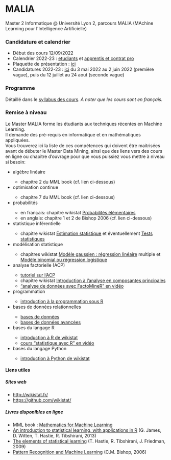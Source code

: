 # MALIA
Master 2 Informatique @ Université Lyon 2, parcours MALIA (MAchine Learning pour l'Intelligence Artificielle)

<h3>Candidature et calendrier</h3>
<p><ul>
   <li>Début des cours 12/09/2022</li>
   <li>Calendrier 2022-23 : <a href="Calendrier2022-23-etudiant-v2.pdf">etudiants</a> et <a href="Calendrier2022-23-alternance-v2.pdf">apprentis et contrat pro</a></li>
   <li>Plaquette de présentation : <a href="M2-info-lyon2-MALIA.pdf">ici</a></li>
   <li>Candidatures 2022-23 : <a href="https://icom.univ-lyon2.fr/formation/demarches-et-inscription">ici</a> du 3 mai 2022 au 2 juin 2022 (première vague), puis du 12 juillet au 24 aout (seconde vague)</li>
</ul></p>


<h3>Programme</h3>
    <p>Détaillé dans le <a href="Syllabus-MALIA.pdf">syllabus des cours</a>. <i>A noter que les cours sont en français.</i></p>
                        
<h3>Remise à niveau</h3>
  <p>Le Master MALIA forme les étudiants aux techniques récentes en Machine Learning.<br>
     Il demande des pré-requis en informatique et en mathématiques appliquées.<br>
     Vous trouverez ici la liste de ces compétences qui doivent être maitrisées avant de débuter le Master Data Mining, ainsi que des liens vers des cours en ligne ou chapitre d’ouvrage pour que vous puissiez vous mettre à niveau si besoin:
                        <ul>
                        <li>algèbre linéaire</li>
                        <ul>
                        <li> chapitre 2 du MML book (cf. lien ci-dessous)</li>
                        </ul>
                        <li>optimisation continue</li>
                        <ul>
                        <li> chapitre 7 du MML book (cf. lien ci-dessous)</li>
                        </ul>
                        <li>probabilités</li>
                        <ul>
                        <li> en français: chapitre wikistat <a href="http://wikistat.fr/pdf/st-l-inf-probas.pdf">Probabilités élémentaires</a></li>
                        <li>  en anglais: chapitre 1 et 2 de Bishop 2006 (cf. lien ci-dessous)</li>
                        </ul>
                        <li>statistique inférentielle</li>
                        <ul>
                        <li>  chapitre wikistat <a href="http://wikistat.fr/pdf/st-l-inf-estim.pdf">Estimation statistique</a> et éventuellement <a href="http://wikistat.fr/pdf/st-l-inf-tests.pdf">Tests statistiques</a></li>
                        </ul>
                        <li>modélisation statistique</li>
                        <ul>
                        <li> chapitres wikistat <a href="http://wikistat.fr/pdf/st-m-modlin-regmult.pdf">Modèle gaussien : régression linéaire</a> multiple et <a href="http://wikistat.fr/pdf/st-m-modlin-reglog.pdf">Modèle binomial ou régression logistique</a></li>
                        </ul>
                        <li>analyse factorielle (ACP)</li>
                        <ul>
                        <li> <a href="https://eric.univ-lyon2.fr/~ricco/cours/slides/ACP.pdf"> tutoriel sur l’ACP</a></li>
                        <li>  chapitre wikistat <a href="http://wikistat.fr/pdf/st-l-des-multi.pdf"> Introduction à l’analyse en composantes principales</a></li>
                        <li>  <a href="https://www.youtube.com/user/HussonFrancois"> “analyse de données avec FactoMineR” en vidéo</a></li>
                        </ul>
                        <li>programmation</li>
                        <ul>
                        <li> <a href="https://eric.univ-lyon2.fr/~ricco/cours/cours_programmation_R.html">introduction à la programmation sous R</a></li>
                        </ul>
                        <li>bases de données relationnelles</li>
                        <ul>
                        <li> <a href="https://eric.univ-lyon2.fr/jdarmont/?page_id=447">bases de données</a></li>
                        <li> <a href="https://eric.univ-lyon2.fr/jdarmont/?page_id=3142"> bases de données avancées</a></li>
                        </ul>
                        <li>bases du langage R</li>
                        <ul>
                        <li> <a href="https://github.com/wikistat/Intro-R">introduction à R de wikistat</a></li>
                        <li>  <a href="https://www.youtube.com/user/HussonFrancois">cours “statistique avec R” en vidéo</a></li>
                        </ul>
                        <li>bases du langage Python</li>
                        <ul>
                        <li>  <a href="https://github.com/wikistat/Intro-Python">introduction à Python de wikistat</a></li>
                        </ul>
                        </ul></p>
                        <h4>Liens utiles</h4>
                        <h5>Sites web</h5>
                        <p><ul>
                        <li>  <a href="https://github.com/wikistat/Intro-Python">http://wikistat.fr/</a></li>
                        <li>  <a href="https://github.com/wikistat/Intro-Python">https://github.com/wikistat/</a></li>
                        </ul></p>
                        <h5>Livres disponibles en ligne</h5>
                        <p><ul>
                        <li>  MML book : <a href="https://mml-book.github.io/">Mathematics for Machine Learning</a></li>
                        <li>  <a href="https://www-bcf.usc.edu/~gareth/ISL/ISLR First Printing.pdf">An introduction to statistical learning, with applications in R</a> (G. James, D. Witten, T. Hastie, R. Tibshirani, 2013)</li>
                        <li>  <a href="https://web.stanford.edu/~hastie/Papers/ESLII.pdf">The elements of statistical learning</a> (T. Hastie, R. Tibshirani, J. Friedman, 2009)</li>
                        <li>  <a href="http://users.isr.ist.utl.pt/~wurmd/Livros/school/Bishop - Pattern Recognition And Machine Learning - Springer  2006.pdf">Pattern Recognition and Machine Learning</a> (C.M. Bishop, 2006)</li>
                        </ul></p>
